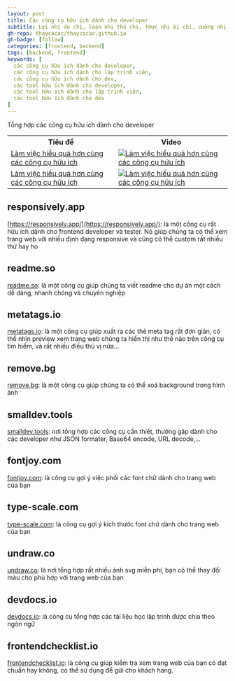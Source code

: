```yaml
---
layout: post
title: Các công cụ hữu ích dành cho developer
subtitle: Lợi nhi dụ chi, loạn nhi thủ chi, thực nhi bị chi, cường nhi tị chi...
gh-repo: thaycacac/thaycacac.github.io
gh-badge: [follow]
categories: [frontend, backend]
tags: [backend, frontend]
keywords: [
  các công cụ hữu ích dành cho developer,
  các công cụ hữu ích dành cho lập trình viên,
  các công cụ hữu ích dành cho dev,
  các tool hữu ích dành cho developer,
  các tool hữu ích dành cho lập trình viên,
  các tool hữu ích dành cho dev
]
---
```


Tổng hợp các công cụ hữu ích dành cho developer

<table>
  <tr>
    <th>Tiêu đề</th>
    <th>Video</th>
  </tr>
  <tr>
    <td><a href="https://youtu.be/w1FYAhgxAz4" target="_blank">Làm việc hiểu quả hơn cùng các công cụ hữu ích</a></td>
    <td>
       <a href="https://youtu.be/w1FYAhgxAz4" target="_blank">
         <img alt="Làm việc hiểu quả hơn cùng các công cụ hữu ích" src="https://user-images.githubusercontent.com/29374426/188784397-071ec1ba-c4e9-42f7-abb4-b24d835bdbf5.png"/>
       </a>
    </td>
  </tr>
  <tr>
    <td><a href="https://youtu.be/w1FYAhgxAz4" target="_blank">Làm việc hiểu quả hơn cùng các công cụ hữu ích</a></td>
    <td>
       <a href="https://youtu.be/0QwX4D7zVkg" target="_blank">
         <img alt="Làm việc hiểu quả hơn cùng các công cụ hữu ích" src="https://user-images.githubusercontent.com/29374426/188784421-7195999f-7e78-4c28-922e-4c431d1c6da9.png"/>
       </a>
    </td>
  </tr>
</table>


## responsively.app

[https://responsively.app/](https://responsively.app/): là một công cụ rất hữu ích dành cho frontend developer và tester. Nó giúp chúng ta có thể xem trang web với nhiều định dạng responsive và cũng có thể custom rất nhiều thứ hay ho

## readme.so

[readme.so](https://readme.so/): là một công cụ giúp chúng ta viết readme cho dự án một cách dễ dàng, nhanh chóng và chuyên nghiệp

## metatags.io

[metatags.io](https://metatags.io/): là một công cụ giúp xuất ra các thẻ meta tag rất đơn giản, có thể nhìn preview xem trang web chúng ta hiển thị như thế nào trên công cụ tìm hiếm, và rất nhiều điều thú vị nữa...

## remove.bg

[remove.bg](https://www.remove.bg/): là một công cụ giúp chúng ta có thể xoá background trong hình ảnh

## smalldev.tools

[smalldev.tools](https://smalldev.tools/): nơi tổng hợp các công cụ cần thiết, thường gặp dành cho các developer như JSON formater, Base64 encode, URL decode,...

## fontjoy.com

[fontjoy.com](https://fontjoy.com/): là công cụ gợi ý việc phối các font chữ dành cho trang web của bạn

## type-scale.com

[type-scale.com](https://type-scale.com/): là công cụ gợi ý kích thước font chữ dành cho trang web của bạn

## undraw.co

[undraw.co](https://undraw.co/illustrations): là nơi tổng hợp rất nhiều ảnh svg miễn phí, bạn có thể thay đổi màu cho phù hợp với trang web của bạn

## devdocs.io

[devdocs.io](https://devdocs.io/): là công cụ tổng hợp các tài liệu học lập trình được chia theo ngôn ngữ

## frontendchecklist.io

[frontendchecklist.io](https://frontendchecklist.io/): là công cụ giúp kiểm tra xem trang web của bạn có đạt chuẩn hay không, có thể sử dụng để gửi cho khách hàng.
